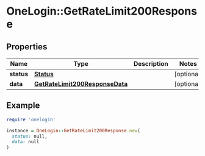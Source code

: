 # OneLogin::GetRateLimit200Response

## Properties

| Name | Type | Description | Notes |
| ---- | ---- | ----------- | ----- |
| **status** | [**Status**](Status.md) |  | [optional] |
| **data** | [**GetRateLimit200ResponseData**](GetRateLimit200ResponseData.md) |  | [optional] |

## Example

```ruby
require 'onelogin'

instance = OneLogin::GetRateLimit200Response.new(
  status: null,
  data: null
)
```

